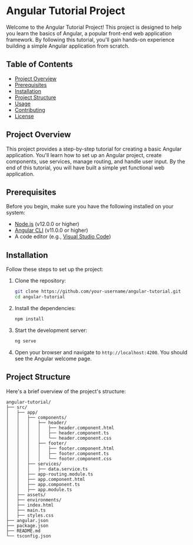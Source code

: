 # Angular Tutorial Project

Welcome to the Angular Tutorial Project! This project is designed to help you learn the basics of Angular, a popular front-end web application framework. By following this tutorial, you'll gain hands-on experience building a simple Angular application from scratch.

## Table of Contents

- [Project Overview](#project-overview)
- [Prerequisites](#prerequisites)
- [Installation](#installation)
- [Project Structure](#project-structure)
- [Usage](#usage)
- [Contributing](#contributing)
- [License](#license)

## Project Overview

This project provides a step-by-step tutorial for creating a basic Angular application. You'll learn how to set up an Angular project, create components, use services, manage routing, and handle user input. By the end of this tutorial, you will have built a simple yet functional web application.

## Prerequisites

Before you begin, make sure you have the following installed on your system:

- [Node.js](https://nodejs.org/) (v12.0.0 or higher)
- [Angular CLI](https://angular.io/cli) (v11.0.0 or higher)
- A code editor (e.g., [Visual Studio Code](https://code.visualstudio.com/))

## Installation

Follow these steps to set up the project:

1. Clone the repository:
    ```bash
    git clone https://github.com/your-username/angular-tutorial.git
    cd angular-tutorial
    ```

2. Install the dependencies:
    ```bash
    npm install
    ```

3. Start the development server:
    ```bash
    ng serve
    ```

4. Open your browser and navigate to `http://localhost:4200`. You should see the Angular welcome page.

## Project Structure

Here's a brief overview of the project's structure:

```plaintext
angular-tutorial/
├── src/
│   ├── app/
│   │   ├── components/
│   │   │   ├── header/
│   │   │   │   ├── header.component.html
│   │   │   │   ├── header.component.ts
│   │   │   │   └── header.component.css
│   │   │   ├── footer/
│   │   │   │   ├── footer.component.html
│   │   │   │   ├── footer.component.ts
│   │   │   │   └── footer.component.css
│   │   ├── services/
│   │   │   ├── data.service.ts
│   │   ├── app-routing.module.ts
│   │   ├── app.component.html
│   │   ├── app.component.ts
│   │   ├── app.module.ts
│   ├── assets/
│   ├── environments/
│   ├── index.html
│   ├── main.ts
│   ├── styles.css
├── angular.json
├── package.json
├── README.md
└── tsconfig.json

